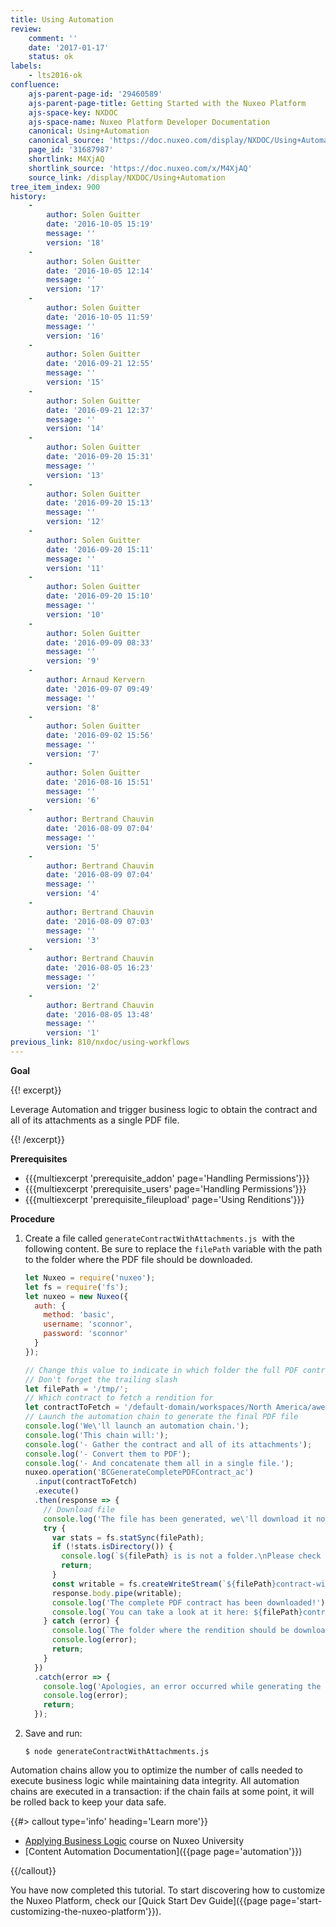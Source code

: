 ```yaml
---
title: Using Automation
review:
    comment: ''
    date: '2017-01-17'
    status: ok
labels:
    - lts2016-ok
confluence:
    ajs-parent-page-id: '29460589'
    ajs-parent-page-title: Getting Started with the Nuxeo Platform
    ajs-space-key: NXDOC
    ajs-space-name: Nuxeo Platform Developer Documentation
    canonical: Using+Automation
    canonical_source: 'https://doc.nuxeo.com/display/NXDOC/Using+Automation'
    page_id: '31687987'
    shortlink: M4XjAQ
    shortlink_source: 'https://doc.nuxeo.com/x/M4XjAQ'
    source_link: /display/NXDOC/Using+Automation
tree_item_index: 900
history:
    -
        author: Solen Guitter
        date: '2016-10-05 15:19'
        message: ''
        version: '18'
    -
        author: Solen Guitter
        date: '2016-10-05 12:14'
        message: ''
        version: '17'
    -
        author: Solen Guitter
        date: '2016-10-05 11:59'
        message: ''
        version: '16'
    -
        author: Solen Guitter
        date: '2016-09-21 12:55'
        message: ''
        version: '15'
    -
        author: Solen Guitter
        date: '2016-09-21 12:37'
        message: ''
        version: '14'
    -
        author: Solen Guitter
        date: '2016-09-20 15:31'
        message: ''
        version: '13'
    -
        author: Solen Guitter
        date: '2016-09-20 15:13'
        message: ''
        version: '12'
    -
        author: Solen Guitter
        date: '2016-09-20 15:11'
        message: ''
        version: '11'
    -
        author: Solen Guitter
        date: '2016-09-20 15:10'
        message: ''
        version: '10'
    -
        author: Solen Guitter
        date: '2016-09-09 08:33'
        message: ''
        version: '9'
    -
        author: Arnaud Kervern
        date: '2016-09-07 09:49'
        message: ''
        version: '8'
    -
        author: Solen Guitter
        date: '2016-09-02 15:56'
        message: ''
        version: '7'
    -
        author: Solen Guitter
        date: '2016-08-16 15:51'
        message: ''
        version: '6'
    -
        author: Bertrand Chauvin
        date: '2016-08-09 07:04'
        message: ''
        version: '5'
    -
        author: Bertrand Chauvin
        date: '2016-08-09 07:04'
        message: ''
        version: '4'
    -
        author: Bertrand Chauvin
        date: '2016-08-09 07:03'
        message: ''
        version: '3'
    -
        author: Bertrand Chauvin
        date: '2016-08-05 16:23'
        message: ''
        version: '2'
    -
        author: Bertrand Chauvin
        date: '2016-08-05 13:48'
        message: ''
        version: '1'
previous_link: 810/nxdoc/using-workflows
---
```

**Goal**

{{! excerpt}}

Leverage Automation and trigger business logic to obtain the contract and all of its attachments as a single PDF file.

{{! /excerpt}}

**Prerequisites**

*   {{{multiexcerpt 'prerequisite_addon' page='Handling Permissions'}}}
*   {{{multiexcerpt 'prerequisite_users' page='Handling Permissions'}}}
*   {{{multiexcerpt 'prerequisite_fileupload' page='Using Renditions'}}}

**Procedure**

1.  Create a file called `generateContractWithAttachments.js`&nbsp; with the following content. Be sure to replace the `filePath` variable with the path to the folder where the PDF file should be downloaded.

    ```js
    let Nuxeo = require('nuxeo');
    let fs = require('fs');
    let nuxeo = new Nuxeo({
      auth: {
        method: 'basic',
        username: 'sconnor',
        password: 'sconnor'
      }
    });

    // Change this value to indicate in which folder the full PDF contract should be downloaded
    // Don't forget the trailing slash
    let filePath = '/tmp/';
    // Which contract to fetch a rendition for
    let contractToFetch = '/default-domain/workspaces/North America/awesome-tech/awesome-contract';
    // Launch the automation chain to generate the final PDF file
    console.log('We\'ll launch an automation chain.');
    console.log('This chain will:');
    console.log('- Gather the contract and all of its attachments');
    console.log('- Convert them to PDF');
    console.log('- And concatenate them all in a single file.');
    nuxeo.operation('BCGenerateCompletePDFContract_ac')
      .input(contractToFetch)
      .execute()
      .then(response => {
        // Download file
        console.log('The file has been generated, we\'ll download it now.');
        try {
          var stats = fs.statSync(filePath);
          if (!stats.isDirectory()) {
            console.log(`${filePath} is is not a folder.\nPlease check the filePath variable (currently set to: ${filepath} )\nand make sure you have the proper rights on that folder.`);
            return;
          }
          const writable = fs.createWriteStream(`${filePath}contract-with-attachments.pdf`);
          response.body.pipe(writable);
          console.log('The complete PDF contract has been downloaded!');
          console.log(`You can take a look at it here: ${filePath}contract-with-attachments.pdf`)
        } catch (error) {
          console.log(`The folder where the rendition should be downloaded cannot be accessed.\nPlease check the filePath variable (currently set to: ${filePath})\nand make sure you have write access on that folder.`);
          console.log(error);
          return;
        }
      })
      .catch(error => {
        console.log('Apologies, an error occurred while generating the final PDF file.');
        console.log(error);
        return;
      });

    ```

2.  Save and run:

    ```
    $ node generateContractWithAttachments.js
    ```

Automation chains allow you to optimize the number of calls needed to execute business logic while maintaining data integrity. All automation chains are executed in a transaction: if the chain fails at some point, it will be rolled back to keep your data safe.

{{#> callout type='info' heading='Learn more'}}

*   [Applying Business Logic](https://university.nuxeo.com/store/161508-applying-business-logic) course on Nuxeo University
*   [Content Automation Documentation]({{page page='automation'}})

{{/callout}}

You have now completed this tutorial. To start discovering how to customize the Nuxeo Platform, check our [Quick Start Dev Guide]({{page page='start-customizing-the-nuxeo-platform'}}).
